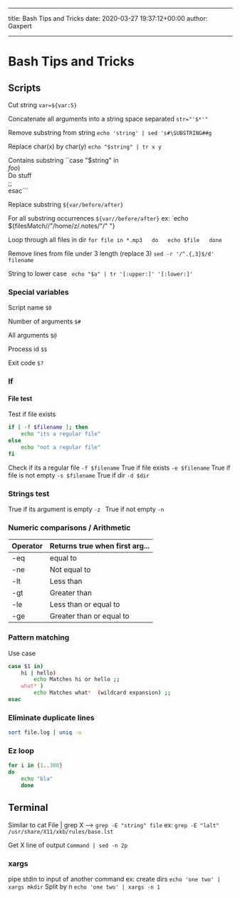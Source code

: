 ***
title: Bash Tips and Tricks
date: 2020-03-27 19:37:12+00:00
author: Gaxpert
***

# Bash Tips and Tricks

## Scripts



Cut string
`var=${var:5}`

Concatenate all arguments into a string space separated
`str="'$*'"`

Remove substring from string
`echo 'string' | sed 's#\SUBSTRING##g`

Replace char(x) by char(y)
`echo "$string" | tr x y`

Contains substring
``case "$string" in  
  *foo*)  
    Do stuff  
    ;;  
esac```

Replace substring `${var/before/after}`   

For all substring occurrences `${var//before/after}`  ex: `echo ${filesMatch//"/home/z/.notes/"/"  "} 

Loop through all files in dir 
``for file in *.mp3  
do  
 echo $file  
done``

Remove lines from file under 3 length (replace 3)
`sed -r '/^.{,3}$/d' filename`

String to lower case 
` echo "$a" | tr '[:upper:]' '[:lower:]'`

### Special variables

Script name
`$0`

Number of arguments
`$#`

All arguments
`$@`

Process id
`$$`

Exit code
`$?`

### If

#### File test

Test if file exists
```bash
if [ -f $filename ]; then
	echo "its a regular file"
else
	echo "not a regular file"
fi
```
Check if its a regular file
`-f $filename`
True if file exists
`-e $filename`
True if file is not empty
`-s $filename`
True if dir
`-d $dir`

### Strings test
True if its argument is empty
`-z `
True if not empty
`-n`

### Numeric comparisons / Arithmetic
|  Operator |    Returns true when first arg...       |     	
| ------------- |-------------  | 
|    -eq    |    equal to          | 
|    -ne    |    Not equal to          |
|    -lt   |   Less than |
|    -gt   |   Greater than |
|    -le   |   Less than or equal to |
|    -ge   |   Greater than or equal to |

### Pattern matching 
Use case
```bash
case $1 in)
	hi | hello)
		echo Matches hi or hello ;;
	what* )
		echo Matches what*  (wildcard expansion) ;;
esac
```
### Eliminate duplicate lines
```sh
sort file.log | uniq -u
```
### Ez loop
```sh
for i in {1..300}
do
	echo "bla"
	done
```






## Terminal

Similar to cat File | grep X --> 
`grep -E "string" file` ex: 
`grep -E "lalt" /usr/share/X11/xkb/rules/base.lst`

Get X line of output 
`Command | sed -n 2p`

### xargs
pipe stdin to input of another command
ex: create dirs
`echo 'one two' | xargs mkdir`
Split by n
`echo 'one two' | xargs -n 1`


